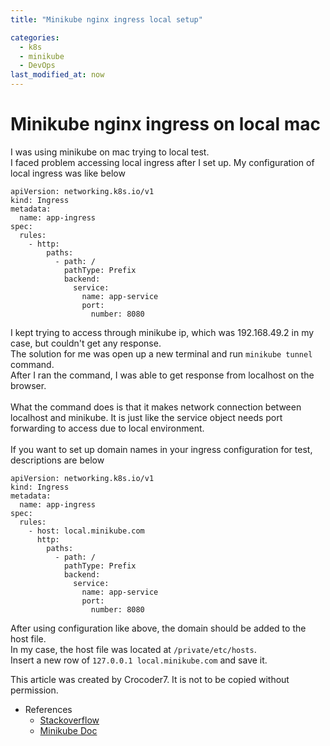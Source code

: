 ```yaml
---
title: "Minikube nginx ingress local setup"

categories: 
  - k8s
  - minikube
  - DevOps
last_modified_at: now
---
```

# Minikube nginx ingress on local mac
I was using minikube on mac trying to local test.<br>
I faced problem accessing local ingress after I set up. My configuration of local ingress was like below
```
apiVersion: networking.k8s.io/v1
kind: Ingress
metadata:
  name: app-ingress
spec:
  rules:
    - http:
        paths:
          - path: /
            pathType: Prefix
            backend:
              service:
                name: app-service
                port:
                  number: 8080
```
I kept trying to access through minikube ip, which was 192.168.49.2 in my case, but couldn't get any response. <br>
The solution for me was open up a new terminal and run `minikube tunnel` command. <br>
After I ran the command, I was able to get response from localhost on the browser. <br>
<br>
What the command does is that it makes network connection between localhost and minikube. It is just like the service object needs port forwarding to access due to local environment. <br>
<br>
If you want to set up domain names in your ingress configuration for test, descriptions are below
```
apiVersion: networking.k8s.io/v1
kind: Ingress
metadata:
  name: app-ingress
spec:
  rules:
    - host: local.minikube.com
      http:
        paths:
          - path: /
            pathType: Prefix
            backend:
              service:
                name: app-service
                port:
                  number: 8080
```
After using configuration like above, the domain should be added to the host file. <br>
In my case, the host file was located at `/private/etc/hosts`. <br>
Insert a new row of `127.0.0.1 local.minikube.com` and save it.

This article was created by Crocoder7. It is not to be copied without permission.

* References
  * [Stackoverflow](https://stackoverflow.com/questions/58561682/minikube-with-ingress-example-not-working)
  * [Minikube Doc](https://minikube.sigs.k8s.io/docs/handbook/accessing/#:~:text=minikube%20tunnel%20runs%20as%20a,on%20the%20host%20operating%20system.)
